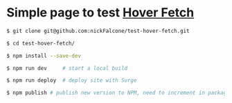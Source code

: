# Simple page to test [Hover Fetch](https://github.com/nickFalcone/hover-fetch)

```bash
$ git clone git@github.com:nickFalcone/test-hover-fetch.git

$ cd test-hover-fetch/

$ npm install --save-dev

$ npm run dev     # start a local build

$ npm run deploy  # deploy site with Surge

$ npm publish # publish new version to NPM, need to increment in package.json first
```
